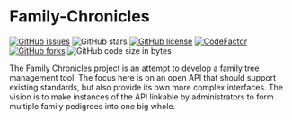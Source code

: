 # Family-Chronicles

[![GitHub issues](https://img.shields.io/github/issues/Family-Chronicles/Family-Chronicles-Server?style=for-the-badge)](https://github.com/Family-Chronicles/Family-Chronicles-Server/issues)
![GitHub stars](https://img.shields.io/github/stars/Family-Chronicles/Family-Chronicles-Server?style=for-the-badge)
[![GitHub license](https://img.shields.io/github/license/Family-Chronicles/Family-Chronicles-Server?style=for-the-badge)](https://github.com/Family-Chronicles/Family-Chronicles-Server/blob/main/LICENSE)
[![CodeFactor](https://www.codefactor.io/repository/github/Family-Chronicles/Family-Chronicles-Server/badge?style=for-the-badge)](https://www.codefactor.io/repository/github/Family-Chronicles/Family-Chronicles-Server)
[![GitHub forks](https://img.shields.io/github/forks/Family-Chronicles/Family-Chronicles-Server?style=for-the-badge)](https://github.com/Family-Chronicles/Family-Chronicles-Server/network)
![GitHub code size in bytes](https://img.shields.io/github/languages/code-size/Family-Chronicles/Family-Chronicles-Server?style=for-the-badge)

The Family Chronicles project is an attempt to develop a family tree management tool. The focus here is on an open API that should support existing standards, but also provide its own more complex interfaces. The vision is to make instances of the API linkable by administrators to form multiple family pedigrees into one big whole.
